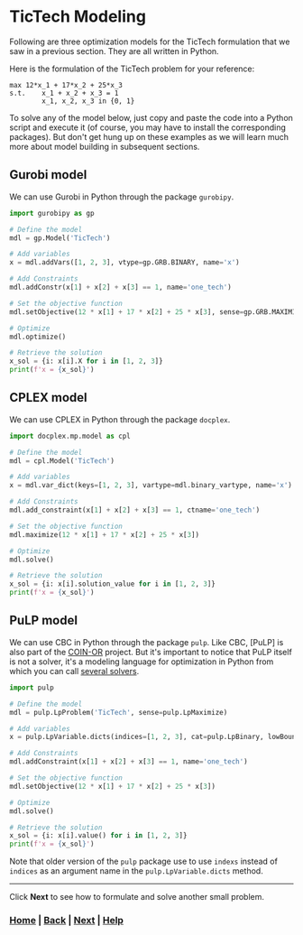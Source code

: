 # TicTech Modeling
Following are three optimization models for the TicTech formulation
that we saw in a previous section. They are all written in Python.

Here is the formulation of the TicTech problem for your reference:
```text
max 12*x_1 + 17*x_2 + 25*x_3
s.t.    x_1 + x_2 + x_3 = 1
        x_1, x_2, x_3 in {0, 1}
```

To solve any of the model below, just copy and paste the code into a Python 
script and execute it (of course, you may have to install the corresponding 
packages). But don't get hung up on these examples as we will learn much 
more about model building in subsequent sections.

## Gurobi model
We can use Gurobi in Python through the package `gurobipy`.

```python
import gurobipy as gp

# Define the model
mdl = gp.Model('TicTech')

# Add variables
x = mdl.addVars([1, 2, 3], vtype=gp.GRB.BINARY, name='x')

# Add Constraints
mdl.addConstr(x[1] + x[2] + x[3] == 1, name='one_tech')

# Set the objective function
mdl.setObjective(12 * x[1] + 17 * x[2] + 25 * x[3], sense=gp.GRB.MAXIMIZE)

# Optimize
mdl.optimize()

# Retrieve the solution
x_sol = {i: x[i].X for i in [1, 2, 3]}
print(f'x = {x_sol}')
```

## CPLEX model
We can use CPLEX in Python through the package `docplex`.
```python
import docplex.mp.model as cpl

# Define the model
mdl = cpl.Model('TicTech')

# Add variables
x = mdl.var_dict(keys=[1, 2, 3], vartype=mdl.binary_vartype, name='x')

# Add Constraints
mdl.add_constraint(x[1] + x[2] + x[3] == 1, ctname='one_tech')

# Set the objective function
mdl.maximize(12 * x[1] + 17 * x[2] + 25 * x[3])

# Optimize
mdl.solve()

# Retrieve the solution
x_sol = {i: x[i].solution_value for i in [1, 2, 3]}
print(f'x = {x_sol}')
```

## PuLP model
We can use CBC in Python through the package `pulp`.
Like CBC, [PuLP] is also part of the [COIN-OR][coin-or] project.
But it's important to notice that PuLP itself is not a solver, it's a modeling 
language for optimization in Python from which you can call [several
solvers][pulp_solvers].

```python
import pulp

# Define the model
mdl = pulp.LpProblem('TicTech', sense=pulp.LpMaximize)

# Add variables
x = pulp.LpVariable.dicts(indices=[1, 2, 3], cat=pulp.LpBinary, lowBound=0, name='x')

# Add Constraints
mdl.addConstraint(x[1] + x[2] + x[3] == 1, name='one_tech')

# Set the objective function
mdl.setObjective(12 * x[1] + 17 * x[2] + 25 * x[3])

# Optimize
mdl.solve()

# Retrieve the solution
x_sol = {i: x[i].value() for i in [1, 2, 3]}
print(f'x = {x_sol}')
```

Note that older version of the `pulp` package use to use `indexs` instead of 
`indices` as an argument name in the `pulp.LpVariable.dicts` method.

[coin-or]: https://www.coin-or.org/
[pulp_solvers]: https://coin-or.github.io/pulp/guides/how_to_configure_solvers.html

------------------------------------------------------------------------------

Click **Next** to see how to formulate and solve another small problem.

### [Home][home] | [Back][back] | [Next][next] | [Help][help]

[home]: ../../README.md
[back]: ../4_optimization_model/README.md
[next]: ../next_steps/README.md
[help]: ../../0_help/README.md